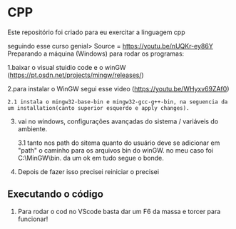 # CPP
Este repositório foi criado para eu exercitar a linguagem cpp

seguindo esse curso genial> Source = https://youtu.be/nUQKr-ey86Y
Preparando a máquina (Windows) para rodar os programas:

1.baixar o visual stuidio code e o winGW (https://pt.osdn.net/projects/mingw/releases/)

2.para instalar o WinGW segui esse video (https://youtu.be/WHyxv69ZAf0)

    2.1 instala o mingw32-base-bin e mingw32-gcc-g++-bin, na seguencia da um installation(canto superior esquerdo e apply changes).

3. vai no windows, configurações avançadas do sistema / variáveis do ambiente.

    3.1 tanto nos path do sitema quanto do usuário deve se adicionar em "path" o caminho para os arquivos bin do winGW. no meu caso foi C:\MinGW\bin. da um ok em tudo segue o bonde.

4. Depois de fazer isso precisei reiniciar o precisei

## Executando o código

1. Para rodar o cod no VScode basta dar um F6 da massa e torcer para funcionar!

